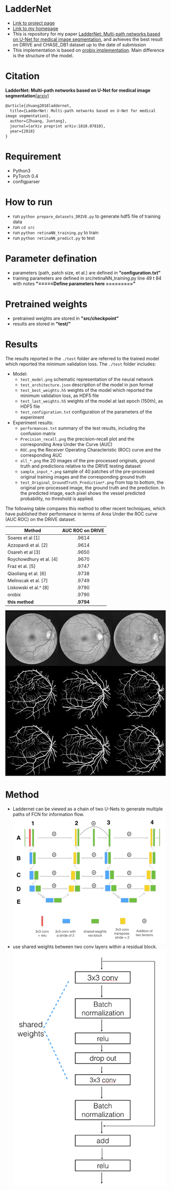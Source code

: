 # LadderNet 
* [Link to project page](https://github.com/juntang-zhuang/LadderNet)
* [Link to my homepage](https://juntangzhuang.com)
* This is repository for my paper [LadderNet: Multi-path networks based on U-Net for medical image segmentation](https://arxiv.org/abs/1810.07810), and avhieves the best result on DRIVE and CHASE_DB1 dataset up to the date of submission<br>
* This implementation is based on [orobix implementation](https://github.com/orobix/retina-unet). Main difference is the structure of the model.

# Citation
**LadderNet: Multi-path networks based on U-Net for medical image segmentation**[[arxiv]](https://arxiv.org/abs/1810.07810)
```
@article{zhuang2018laddernet,
  title={LadderNet: Multi-path networks based on U-Net for medical image segmentation},
  author={Zhuang, Juntang},
  journal={arXiv preprint arXiv:1810.07810},
  year={2018}
}
```
# Requirement
* Python3 
* PyTorch 0.4
* configparser

# How to run
* run ```python prepare_datasets_DRIVE.py``` to generate hdf5 file of training data
* run ```cd src```
* run ```python retinaNN_training.py``` to train
* run ```python retinaNN_predict.py``` to test

# Parameter defination
* parameters (path, patch size, et al.) are defined in <b>"configuration.txt"</b>
* training parameters are defined in src/retinaNN_training.py line 49 t 84 with notes <b>"=====Define parameters here =========" </b>

# Pretrained weights
* pretrained weights are stored in <b>"src/checkpoint"</b>
* results are stored in <b>"test/"</b>

# Results
The results reported in the `./test` folder are referred to the trained model which reported the minimum validation loss. The `./test` folder includes:
- Model:
  - `test_model.png` schematic representation of the neural network
  - `test_architecture.json` description of the model in json format
  - `test_best_weights.h5` weights of the model which reported the minimum validation loss, as HDF5 file
  - `test_last_weights.h5`  weights of the model at last epoch (150th), as HDF5 file
  - `test_configuration.txt` configuration of the parameters of the experiment
- Experiment results:
  - `performances.txt` summary of the test results, including the confusion matrix
  - `Precision_recall.png` the precision-recall plot and the corresponding Area Under the Curve (AUC)
  - `ROC.png` the Receiver Operating Characteristic (ROC) curve and the corresponding AUC
  - `all_*.png` the 20 images of the pre-processed originals, ground truth and predictions relative to the DRIVE testing dataset
  - `sample_input_*.png` sample of 40 patches of the pre-processed original training images and the corresponding ground truth
  - `test_Original_GroundTruth_Prediction*.png` from top to bottom, the original pre-processed image, the ground truth and the prediction. In the predicted image, each pixel shows the vessel predicted probability, no threshold is applied.

The following table compares this method to other recent techniques, which have published their performance in terms of Area Under the ROC curve (AUC ROC) on the DRIVE dataset.

| Method                  | AUC ROC on DRIVE |
| ----------------------- |:----------------:|
| Soares et al [1]        | .9614            |
| Azzopardi et al. [2]    | .9614            |
| Osareh et al  [3]       | .9650            |
| Roychowdhury et al. [4] | .9670            |
| Fraz et al.  [5]        | .9747            |
| Qiaoliang et al. [6]    | .9738            |
| Melinscak et al. [7]    | .9749            |
| Liskowski et al.^ [8]   | .9790            |
| orobix                  | .9790            |
| **this method**         | **.9794**        |

![](figures/result.png)

# Method
* Laddernet can be viewed as a chain of two U-Nets to generate multiple paths of FCN for information flow.
![LadderNet structure](figures/laddernet_graph.png)
* use shared weights between two conv layers within a residual block.
![shared-weights res block](figures/resblock.png)
